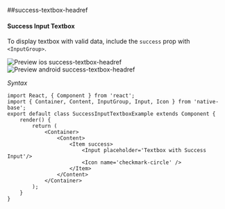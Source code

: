##success-textbox-headref
#### Success Input Textbox

To display textbox with valid data, include the <code>success</code> prop with <code>&lt;InputGroup></code>.

![Preview ios success-textbox-headref](https://github.com/GeekyAnts/NativeBase-KitchenSink/raw/master/screenshots/ios/successInput.png)
![Preview android success-textbox-headref](https://github.com/GeekyAnts/NativeBase-KitchenSink/raw/master/screenshots/android/successInput.png)

*Syntax*        
<pre class="line-numbers"><code class="language-jsx">import React, { Component } from 'react';
import { Container, Content, InputGroup, Input, Icon } from 'native-base';
export default class SuccessInputTextboxExample extends Component {
    render() {
        return (
            &lt;Container>
                &lt;Content>
                    &lt;Item success>
                        &lt;Input placeholder='Textbox with Success Input'/>
                        &lt;Icon name='checkmark-circle' />
                    &lt;/Item>
                &lt;/Content>
            &lt;/Container>
        );
    }
}</code></pre><br />
